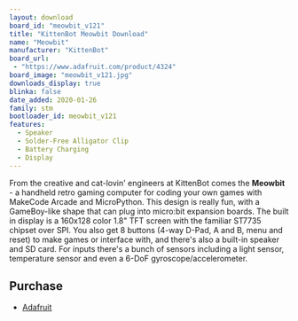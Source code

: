 ```yaml
---
layout: download
board_id: "meowbit_v121"
title: "KittenBot Meowbit Download"
name: "Meowbit"
manufacturer: "KittenBot"
board_url:
 - "https://www.adafruit.com/product/4324"
board_image: "meowbit_v121.jpg"
downloads_display: true
blinka: false
date_added: 2020-01-26
family: stm
bootloader_id: meowbit_v121
features:
  - Speaker
  - Solder-Free Alligator Clip
  - Battery Charging
  - Display
---
```


From the creative and cat-lovin' engineers at KittenBot comes the **Meowbit** - a handheld retro gaming computer for coding your own games with MakeCode Arcade and MicroPython. This design is really fun, with a GameBoy-like shape that can plug into micro:bit expansion boards. The built in display is a 160x128 color 1.8" TFT screen with the familiar ST7735 chipset over SPI. You also get 8 buttons (4-way D-Pad, A and B, menu and reset) to make games or interface with, and there's also a built-in speaker and SD card. For inputs there's a bunch of sensors including a light sensor, temperature sensor and even a 6-DoF gyroscope/accelerometer.

## Purchase

* [Adafruit](https://www.adafruit.com/product/4324)
